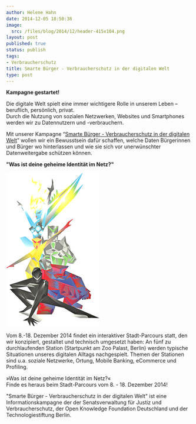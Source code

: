 ```yaml
---
author: Helene Hahn
date: 2014-12-05 18:50:38
image:
  src: /files/blog/2014/12/header-415x104.png
layout: post
published: true
status: publish
tags:
- Verbraucherschutz
title: Smarte Bürger - Verbraucherschutz in der digitalen Welt
type: post
---
```


**Kampagne gestartet!**

Die digitale Welt spielt eine immer wichtigere Rolle in unserem Leben – beruflich, persönlich, privat.  
Durch die Nutzung von sozialen Netzwerken, Websites und Smartphones werden wir zu Datennutzern und -verbrauchern.

Mit unserer Kampagne “[Smarte Bürger - Verbraucherschutz in der digitalen Welt](https://smarte-buerger.de)” wollen wir ein Bewusstsein dafür schaffen, welche Daten Bürgerinnen und Bürger wo hinterlassen und wie sie sich vor unerwünschter Datenweitergabe schützen können.

**"Was ist deine geheime Identität im Netz?"**

![team](/files/blog/2014/12/team-253x415.png)

Vom 8.-18. Dezember 2014 findet ein interaktiver Stadt-Parcours statt, den wir konzipiert, gestaltet und technisch umgesetzt haben: An fünf zu durchlaufenden Station (Startpunkt am Zoo Palast, Berlin) werden typische Situationen unseres digitalen Alltags nachgespielt. Themen der Stationen sind u.a. soziale Netzwerke, Ortung, Mobile Banking, eCommerce und Profiling.

»Was ist deine geheime Identität im Netz?«  
Finde es heraus beim Stadt-Parcours vom 8. - 18. Dezember 2014!

"Smarte Bürger - Verbraucherschutz in der digitalen Welt" ist eine Informationskampagne der der Senatsverwaltung für Justiz und Verbraucherschutz, der Open Knowledge Foundation Deutschland und der Technologiestiftung Berlin.